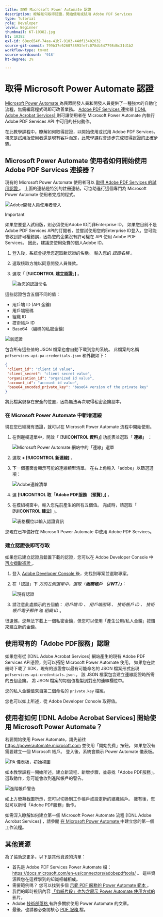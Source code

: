 ```yaml
---
title: 取得 Microsoft Power Automate 認證
description: 瞭解如何取得認證，開始使用或試用 Adobe PDF Services
type: Tutorial
role: Developer
level: Beginner
thumbnail: KT-10382.jpg
kt: 10382
exl-id: 68ec654f-74aa-41b7-9103-44df13402032
source-git-commit: 799b37e526073893fe7c078db547798d6c31d1b2
workflow-type: tm+mt
source-wordcount: '918'
ht-degree: 3%

---
```


# 取得 Microsoft Power Automate 認證

[Microsoft Power Automate ](https://powerautomate.microsoft.com/) 為民眾開發人員和開發人員提供了一種強大的自動化流程，無需編寫程式碼即可改善業務。 [Adobe PDF Services ](https://us.flow.microsoft.com/en-us/connectors/shared_adobepdftools/adobe-pdf-services/) 連接器 [[!DNL Adobe Acrobat Services] ](https://developer.adobe.com/document-services) 則可讓使用者在 Microsoft Power Automate 內執行 Adobe PDF Services API 中可用的任何動作。

在此教學課程中，瞭解如何取得認證，以開始使用或試用 Adobe PDF Services。 視您是試用版使用者還是現有客戶而定，此教學課程會逐步完成取得認證的正確步驟。

## Microsoft Power Automate 使用者如何開始使用 Adobe PDF Services 連接器？

現有的 Microsoft Power Automate 使用者可以 [ 取得 Adobe PDF Services 的試用認證 ](https://www.adobe.com/go/powerautomate_getstarted_tw) 。 上面的連結是特別的註冊連結，可協助進行這個專門為 Microsoft Power Automate 使用者完成的程式。

![Adobe開發人員使用者登入](assets/credentials_1.png)


>[!IMPORTANT]
> 如果您要登入試用版，則必須使用Adobe ID而非Enterprise ID。 如果您目前不是 Adobe PDF Services API的訂閱者，並嘗試使用您的Enterprise ID登入，您可能會收到許可權錯誤，因為您的企業沒有許可權在 API 使用 Adobe PDF Services。 因此，建議您使用免費的個人Adobe ID。

1. 登入後，系統會提示您選取新認證的名稱。 輸入您的 *認證名稱* 。
1. 選取核取方塊以同意開發人員條款。
1. 選取「 **[!UICONTROL 建立認證」]** 。

   ![為您的認證命名](assets/credentials_2.png)

這些認證包含五個不同的值：

* 用戶端 ID (API 金鑰)
* 用戶端密碼
* 組織 ID
* 技術帳戶 ID
* Base64 （編碼的私密金鑰）

![新認證](assets/credentials_3.png)

包含所有這些值的 JSON 檔案也會自動下載到您的系統。 此檔案的名稱 `pdfservices-api-pa-credentials.json` 和外觀如下：

```json
{
 "client_id": "client id value",
 "client_secret": "client secret value",
 "organization_id": "organized id value",
 "account_id": "account id value",
 "base64_encoded_private_key": "base64 version of the private key"
}
```

將此檔案儲存在安全的位置，因為無法再次取得私密金鑰副本。

### 在 Microsoft Power Automate 中新增連線

現在您已經擁有憑證，就可以在 Microsoft Power Automate 流程中開始使用。

1. 在側邊欄選單中，開啟「 **[!UICONTROL 資料」]** 功能表並選取「 **連線」** ：

   ![Microsoft Power Automate 網站中的「連線」選單](assets/credentials_4.png)

1. 選取 **+ [!UICONTROL  新連線]** 。

1. 下一個畫面會顯示可能的連線類型清單。 在右上角輸入「adobe」以篩選選項：

   ![Adobe連線清單](assets/credentials_5.png)

1. 選 **[!UICONTROL 取「Adobe PDF服務 （預覽）」]** 。
1. 在模組視窗中，輸入您先前產生的所有五個值。 完成時，請選取「 **[!UICONTROL 建立]** 」。

   ![表格欄位以輸入認證資訊](assets/credentials_6.png)

您現在已準備好在 Microsoft Power Automate 中使用 Adobe PDF Services。

### 建立認證後即可存取

如果您已建立認證且錯置下載的認證，您可以在 Adobe Developer Console 中 [ 再次擷取憑證 ](https://developer.adobe.com/console) 。

1. 登入 [ Adobe Developer Console ](https://developer.adobe.com/console) 後，先找到專案並選取專案。
1. 在「認證」下 *方的左側選單中，選取「**服務帳戶 （JWT）」**：*

   ![現有認證](assets/credentials_7.png)

1. 請注意此處顯示的五個值： *用戶端 ID* 、 *用戶端密碼* 、 *技術帳戶 ID* 、 *技術帳戶電子郵件* 和 *組織 ID* 。

很遺憾，您無法下載上一個私密金鑰，但您可以使用「產生公用/私人金鑰」按鈕來建立新的金鑰。

## 使用現有的「Adobe PDF服務」認證

如果您有從 [!DNL Adobe Acrobat Services] 網站產生的現有 Adobe PDF Services API憑證，則可以搭配 Microsoft Power Automate 使用。 如果您在註冊時下載了 SDK，現有的憑證會以最有可能命名的 JSON 檔案形式出現 `pdfservices-api-credentials.json` 。 該 JSON 檔案包含建立連線認證時所需的五個金鑰。 將 JSON 檔案的每個值複製到對應的連線欄位中。

您的私人金鑰值來自第二個命名的 `private.key` 檔案。

您也可以如上所述，從 Adobe Developer Console 取得值。

## 使用者如何 [!DNL Adobe Acrobat Services] 開始使用 Microsoft Power Automate？

若要開始使用 Power Automate，請先前往 <https://powerautomate.microsoft.com> 並使用「開始免費」按鈕。 如果您沒有需要建立一個 Microsoft 帳戶。 登入後，系統會顯示 Power Automate 儀表板。

![PA 儀表板，初始視圖](assets/credentials_8.png)

如本教學課程一開始所述，建立新流程、新增步驟，並尋找「Adobe PDF服務」。 選取動作，您可能會收到進階帳戶的警告。

![進階帳戶警告](assets/credentials_9.png)

如上方螢幕截圖所示，您可以切換到工作帳戶或設定新的組織帳戶。 擁有後，您就可以新增「Adobe PDF服務」動作。

如需深入瞭解如何建立第一個 Microsoft Power Automate 流程 [!DNL Adobe Acrobat Services] ，請參閱 [ 在 Microsoft Power Automate ](https://experienceleague.adobe.com/docs/document-services/tutorials/pdfservices/create-workflow-power-automate.html) 中建立您的第一個工作流程。

## 其他資源

為了協助您更多，以下是其他資源的清單：

* 首先是 Adobe PDF Services Power Automate 檔： <https://docs.microsoft.com/en-us/connectors/adobepdftools/> 。 這些資源與您在這裡學到的知識相輔相成。
* 需要範例嗎？ 您可以找到多個 [ 示範 PDF 服務的 Power Automate 範本 ](https://powerautomate.microsoft.com/en-us/connectors/details/shared_adobepdftools/adobe-pdf-services/) 。
* 我們的即時視訊內容 [ 「剪紙片段」也包含展示 Power Automate 使用方式的 ](https://www.youtube.com/playlist?list=PLcVEYUqU7VRe4sT-Bf8flvRz1XXUyGmtF) 影片。
* Adobe [ 技術部落格 ](https://medium.com/adobetech/tagged/microsoft-power-automate) 有許多關於使用 Power Automate 的文章。
* 最後，也請務必查閱核心 [ PDF 服務 ](https://developer.adobe.com/document-services/docs/overview/) 檔。
